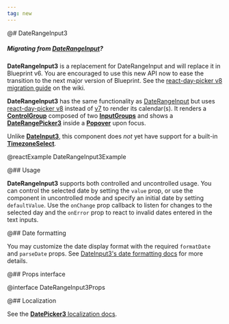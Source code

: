```yaml
---
tag: new
---
```


@# DateRangeInput3

<div class="@ns-callout @ns-intent-primary @ns-icon-info-sign @ns-callout-has-body-content">
    <h5 class="@ns-heading">

Migrating from [DateRangeInput](#datetime/date-range-input)?

</h5>

**DateRangeInput3** is a replacement for DateRangeInput and will replace it in Blueprint v6.
You are encouraged to use this new API now to ease the transition to the next major version of Blueprint.
See the [react-day-picker v8 migration guide](https://github.com/palantir/blueprint/wiki/react-day-picker-8-migration)
on the wiki.

</div>

**DateRangeInput3** has the same functionality as [DateRangeInput](#datetime/date-range-input) but uses
[react-day-picker v8](https://daypicker.dev/v8) instead of [v7](https://react-day-picker-v7.netlify.app/)
to render its calendar(s). It renders a [**ControlGroup**](#core/components/control-group) composed
of two [**InputGroups**](#core/components/input-group) and shows a [**DateRangePicker3**](#datetime2/date-range-picker3)
inside a [**Popover**](#core/components/popover) upon focus.

Unlike [**DateInput3**](#datetime2/date-input3), this component does _not_ yet have support for
a built-in [**TimezoneSelect**](#datetime/timezone-select).

<!-- It optionally shows a [TimezoneSelect](#datetime/timezone-select) as the third
element in the ControlGroup, allowing the user to change the timezone of the selected date range. -->

@reactExample DateRangeInput3Example

@## Usage

**DateRangeInput3** supports both controlled and uncontrolled usage. You can control the selected date by setting the
`value` prop, or use the component in uncontrolled mode and specify an initial date by setting `defaultValue`.
Use the `onChange` prop callback to listen for changes to the selected day and the `onError` prop to react to invalid
dates entered in the text inputs.

@## Date formatting

You may customize the date display format with the required `formatDate` and `parseDate` props.
See [DateInput3's date formatting docs](#datetime3/date-input3.date-formatting) for more details.

@## Props interface

@interface DateRangeInput3Props

@## Localization

See the [**DatePicker3** localization docs](#datetime2/date-picker3.localization).
